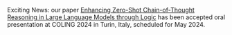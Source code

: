 Exciting News: our paper [Enhancing Zero-Shot Chain-of-Thought Reasoning in Large Language Models through Logic](http://arxiv.org/abs/2309.13339) has been accepted oral presentation at COLING 2024 in Turin, Italy, scheduled for May 2024.